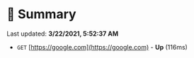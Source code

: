 # 📖 Summary
Last updated: **3/22/2021, 5:52:37 AM**

- `GET` [https://google.com](https://google.com) - **Up** (116ms)
